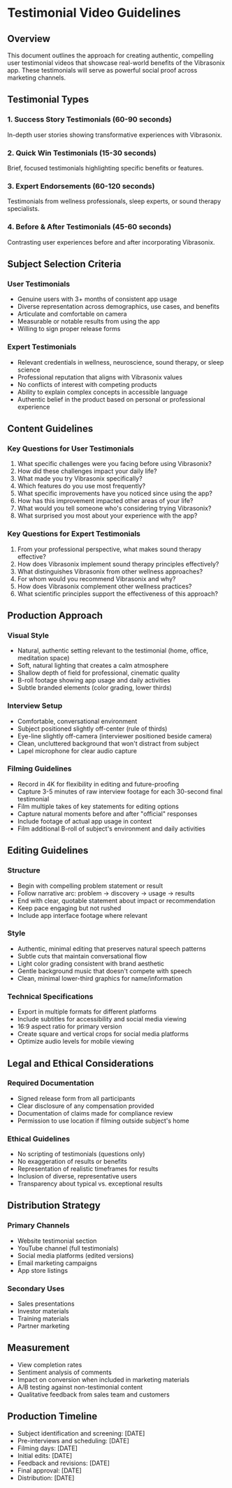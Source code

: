 # Testimonial Video Guidelines

## Overview
This document outlines the approach for creating authentic, compelling user testimonial videos that showcase real-world benefits of the Vibrasonix app. These testimonials will serve as powerful social proof across marketing channels.

## Testimonial Types

### 1. Success Story Testimonials (60-90 seconds)
In-depth user stories showing transformative experiences with Vibrasonix.

### 2. Quick Win Testimonials (15-30 seconds)
Brief, focused testimonials highlighting specific benefits or features.

### 3. Expert Endorsements (60-120 seconds)
Testimonials from wellness professionals, sleep experts, or sound therapy specialists.

### 4. Before & After Testimonials (45-60 seconds)
Contrasting user experiences before and after incorporating Vibrasonix.

## Subject Selection Criteria

### User Testimonials
- Genuine users with 3+ months of consistent app usage
- Diverse representation across demographics, use cases, and benefits
- Articulate and comfortable on camera
- Measurable or notable results from using the app
- Willing to sign proper release forms

### Expert Testimonials
- Relevant credentials in wellness, neuroscience, sound therapy, or sleep science
- Professional reputation that aligns with Vibrasonix values
- No conflicts of interest with competing products
- Ability to explain complex concepts in accessible language
- Authentic belief in the product based on personal or professional experience

## Content Guidelines

### Key Questions for User Testimonials
1. What specific challenges were you facing before using Vibrasonix?
2. How did these challenges impact your daily life?
3. What made you try Vibrasonix specifically?
4. Which features do you use most frequently?
5. What specific improvements have you noticed since using the app?
6. How has this improvement impacted other areas of your life?
7. What would you tell someone who's considering trying Vibrasonix?
8. What surprised you most about your experience with the app?

### Key Questions for Expert Testimonials
1. From your professional perspective, what makes sound therapy effective?
2. How does Vibrasonix implement sound therapy principles effectively?
3. What distinguishes Vibrasonix from other wellness approaches?
4. For whom would you recommend Vibrasonix and why?
5. How does Vibrasonix complement other wellness practices?
6. What scientific principles support the effectiveness of this approach?

## Production Approach

### Visual Style
- Natural, authentic setting relevant to the testimonial (home, office, meditation space)
- Soft, natural lighting that creates a calm atmosphere
- Shallow depth of field for professional, cinematic quality
- B-roll footage showing app usage and daily activities
- Subtle branded elements (color grading, lower thirds)

### Interview Setup
- Comfortable, conversational environment
- Subject positioned slightly off-center (rule of thirds)
- Eye-line slightly off-camera (interviewer positioned beside camera)
- Clean, uncluttered background that won't distract from subject
- Lapel microphone for clear audio capture

### Filming Guidelines
- Record in 4K for flexibility in editing and future-proofing
- Capture 3-5 minutes of raw interview footage for each 30-second final testimonial
- Film multiple takes of key statements for editing options
- Capture natural moments before and after "official" responses
- Include footage of actual app usage in context
- Film additional B-roll of subject's environment and daily activities

## Editing Guidelines

### Structure
- Begin with compelling problem statement or result
- Follow narrative arc: problem → discovery → usage → results
- End with clear, quotable statement about impact or recommendation
- Keep pace engaging but not rushed
- Include app interface footage where relevant

### Style
- Authentic, minimal editing that preserves natural speech patterns
- Subtle cuts that maintain conversational flow
- Light color grading consistent with brand aesthetic
- Gentle background music that doesn't compete with speech
- Clean, minimal lower-third graphics for name/information

### Technical Specifications
- Export in multiple formats for different platforms
- Include subtitles for accessibility and social media viewing
- 16:9 aspect ratio for primary version
- Create square and vertical crops for social media platforms
- Optimize audio levels for mobile viewing

## Legal and Ethical Considerations

### Required Documentation
- Signed release form from all participants
- Clear disclosure of any compensation provided
- Documentation of claims made for compliance review
- Permission to use location if filming outside subject's home

### Ethical Guidelines
- No scripting of testimonials (questions only)
- No exaggeration of results or benefits
- Representation of realistic timeframes for results
- Inclusion of diverse, representative users
- Transparency about typical vs. exceptional results

## Distribution Strategy

### Primary Channels
- Website testimonial section
- YouTube channel (full testimonials)
- Social media platforms (edited versions)
- Email marketing campaigns
- App store listings

### Secondary Uses
- Sales presentations
- Investor materials
- Training materials
- Partner marketing

## Measurement
- View completion rates
- Sentiment analysis of comments
- Impact on conversion when included in marketing materials
- A/B testing against non-testimonial content
- Qualitative feedback from sales team and customers

## Production Timeline
- Subject identification and screening: [DATE]
- Pre-interviews and scheduling: [DATE]
- Filming days: [DATE]
- Initial edits: [DATE]
- Feedback and revisions: [DATE]
- Final approval: [DATE]
- Distribution: [DATE]
